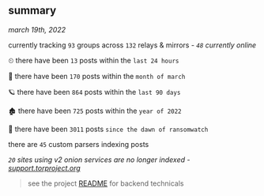 
## summary
_march 19th, 2022_

currently tracking `93` groups across `132` relays & mirrors - _`48` currently online_

⏲ there have been `13` posts within the `last 24 hours`

🦈 there have been `170` posts within the `month of march`

🪐 there have been `864` posts within the `last 90 days`

🏚 there have been `725` posts within the `year of 2022`

🦕 there have been `3011` posts `since the dawn of ransomwatch`

there are `45` custom parsers indexing posts

_`20` sites using v2 onion services are no longer indexed - [support.torproject.org](https://support.torproject.org/onionservices/v2-deprecation/)_

> see the project [README](https://github.com/thetanz/ransomwatch#ransomwatch--) for backend technicals

